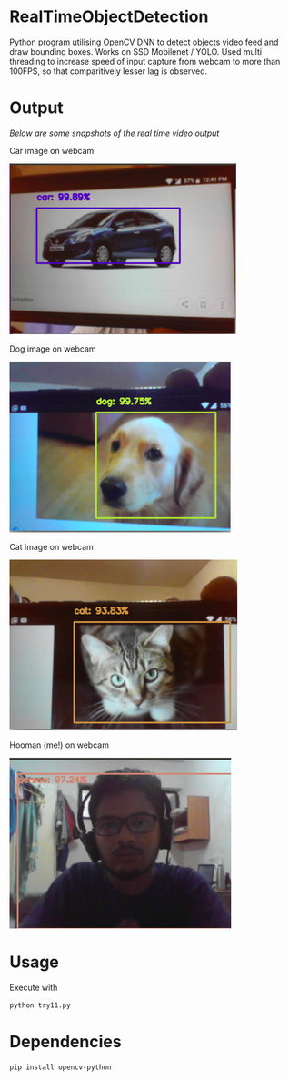 # RealTimeObjectDetection
Python program utilising OpenCV DNN to detect objects video feed and draw bounding boxes. Works on SSD Mobilenet / YOLO.
Used multi threading to increase speed of input capture from webcam to more than 100FPS, so that comparitively lesser lag is observed.

# Output
*Below are some snapshots of the real time video output*

Car image on webcam

<img src = images/car.png height = 300>

Dog image on webcam

<img src = images/dog.png height = 300>

Cat image on webcam

<img src = images/cat.png height = 300>

Hooman (me!) on webcam

<img src = images/person.png height = 300>

# Usage
Execute with

```sh
python try11.py
```

# Dependencies
```sh
pip install opencv-python
```
